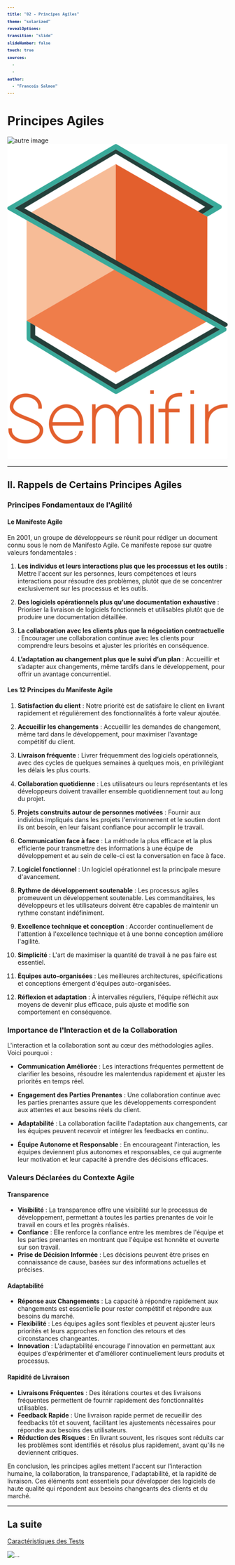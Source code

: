 ```yaml
---
title: "02 - Principes Agiles"
theme: "solarized"
revealOptions:
transition: "slide"
slideNumber: false
touch: true
sources: 
  - 
  - 
author: 
  - "Francois Salmon"
---
```


<head>
  <link rel="stylesheet" href="https://maxcdn.bootstrapcdn.com/font-awesome/4.5.0/css/font-awesome.min.css">
</head>

<style type="text/css">
  body{
    position: relative;
    height: 100vh;
  }

  body:before{
    content: ' ';
    position: absolute;
    top: 0;
    bottom: 0;
    left: 0;
    right: 0;
    background: url(https://raw.githubusercontent.com/tamo-semifir/gcp-assets/main/logo_semifir.png) no-repeat center fixed;
    background-size: 75vh 45vw;
    opacity: 0.2
  }

  code {
    color: #EB5757;
    background-color: rgba(135,131,120,0.15);
    border-radius: 50px;
    font-size: 65%;
    font-weight: bolder
  }
</style>

# Principes Agiles

![autre image](/assets/...) <!-- .element width="...%" align="left"-->
![semifir](/assets/logo_semifir.png) <!-- .element width="19%" align="right" -->

---

## II. Rappels de Certains Principes Agiles

### Principes Fondamentaux de l'Agilité

#### Le Manifeste Agile

En 2001, un groupe de développeurs se réunit pour rédiger un document connu sous le nom de Manifesto Agile. Ce manifeste repose sur quatre valeurs fondamentales :

1. **Les individus et leurs interactions plus que les processus et les outils** : Mettre l'accent sur les personnes, leurs compétences et leurs interactions pour résoudre des problèmes, plutôt que de se concentrer exclusivement sur les processus et les outils.

2. **Des logiciels opérationnels plus qu’une documentation exhaustive** : Prioriser la livraison de logiciels fonctionnels et utilisables plutôt que de produire une documentation détaillée.

3. **La collaboration avec les clients plus que la négociation contractuelle** : Encourager une collaboration continue avec les clients pour comprendre leurs besoins et ajuster les priorités en conséquence.

4. **L’adaptation au changement plus que le suivi d’un plan** : Accueillir et s’adapter aux changements, même tardifs dans le développement, pour offrir un avantage concurrentiel.

#### Les 12 Principes du Manifeste Agile

1. **Satisfaction du client** : Notre priorité est de satisfaire le client en livrant rapidement et régulièrement des fonctionnalités à forte valeur ajoutée.

2. **Accueillir les changements** : Accueillir les demandes de changement, même tard dans le développement, pour maximiser l'avantage compétitif du client.

3. **Livraison fréquente** : Livrer fréquemment des logiciels opérationnels, avec des cycles de quelques semaines à quelques mois, en privilégiant les délais les plus courts.

4. **Collaboration quotidienne** : Les utilisateurs ou leurs représentants et les développeurs doivent travailler ensemble quotidiennement tout au long du projet.

5. **Projets construits autour de personnes motivées** : Fournir aux individus impliqués dans les projets l'environnement et le soutien dont ils ont besoin, en leur faisant confiance pour accomplir le travail.

6. **Communication face à face** : La méthode la plus efficace et la plus efficiente pour transmettre des informations à une équipe de développement et au sein de celle-ci est la conversation en face à face.

7. **Logiciel fonctionnel** : Un logiciel opérationnel est la principale mesure d'avancement.

8. **Rythme de développement soutenable** : Les processus agiles promeuvent un développement soutenable. Les commanditaires, les développeurs et les utilisateurs doivent être capables de maintenir un rythme constant indéfiniment.

9. **Excellence technique et conception** : Accorder continuellement de l'attention à l'excellence technique et à une bonne conception améliore l'agilité.

10. **Simplicité** : L'art de maximiser la quantité de travail à ne pas faire est essentiel.

11. **Équipes auto-organisées** : Les meilleures architectures, spécifications et conceptions émergent d'équipes auto-organisées.

12. **Réflexion et adaptation** : À intervalles réguliers, l'équipe réfléchit aux moyens de devenir plus efficace, puis ajuste et modifie son comportement en conséquence.

### Importance de l'Interaction et de la Collaboration

L'interaction et la collaboration sont au cœur des méthodologies agiles. Voici pourquoi :

- **Communication Améliorée** : Les interactions fréquentes permettent de clarifier les besoins, résoudre les malentendus rapidement et ajuster les priorités en temps réel.
  
- **Engagement des Parties Prenantes** : Une collaboration continue avec les parties prenantes assure que les développements correspondent aux attentes et aux besoins réels du client.
  
- **Adaptabilité** : La collaboration facilite l'adaptation aux changements, car les équipes peuvent recevoir et intégrer les feedbacks en continu.

- **Équipe Autonome et Responsable** : En encourageant l'interaction, les équipes deviennent plus autonomes et responsables, ce qui augmente leur motivation et leur capacité à prendre des décisions efficaces.

### Valeurs Déclarées du Contexte Agile

#### Transparence

- **Visibilité** : La transparence offre une visibilité sur le processus de développement, permettant à toutes les parties prenantes de voir le travail en cours et les progrès réalisés.
- **Confiance** : Elle renforce la confiance entre les membres de l'équipe et les parties prenantes en montrant que l'équipe est honnête et ouverte sur son travail.
- **Prise de Décision Informée** : Les décisions peuvent être prises en connaissance de cause, basées sur des informations actuelles et précises.

#### Adaptabilité

- **Réponse aux Changements** : La capacité à répondre rapidement aux changements est essentielle pour rester compétitif et répondre aux besoins du marché.
- **Flexibilité** : Les équipes agiles sont flexibles et peuvent ajuster leurs priorités et leurs approches en fonction des retours et des circonstances changeantes.
- **Innovation** : L'adaptabilité encourage l'innovation en permettant aux équipes d'expérimenter et d'améliorer continuellement leurs produits et processus.

#### Rapidité de Livraison

- **Livraisons Fréquentes** : Des itérations courtes et des livraisons fréquentes permettent de fournir rapidement des fonctionnalités utilisables.
- **Feedback Rapide** : Une livraison rapide permet de recueillir des feedbacks tôt et souvent, facilitant les ajustements nécessaires pour répondre aux besoins des utilisateurs.
- **Réduction des Risques** : En livrant souvent, les risques sont réduits car les problèmes sont identifiés et résolus plus rapidement, avant qu'ils ne deviennent critiques.

En conclusion, les principes agiles mettent l'accent sur l'interaction humaine, la collaboration, la transparence, l'adaptabilité, et la rapidité de livraison. Ces éléments sont essentiels pour développer des logiciels de haute qualité qui répondent aux besoins changeants des clients et du marché.

---

## La suite

[Caractéristiques des Tests](cours/03_Caractéristiques_des_tests.md)

![...](...) <!-- .element width="...%" -->
